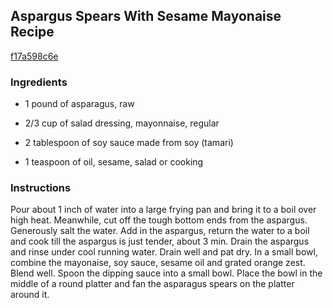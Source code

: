 ## Aspargus Spears With Sesame Mayonaise Recipe

[f17a598c6e](http://cookeatshare.com/recipes/aspargus-spears-with-sesame-mayonaise-71208)

### Ingredients

 - 1 pound of asparagus, raw

 - 2/3 cup of salad dressing, mayonnaise, regular

 - 2 tablespoon of soy sauce made from soy (tamari)

 - 1 teaspoon of oil, sesame, salad or cooking

### Instructions

Pour about 1 inch of water into a large frying pan and bring it to a boil over high heat. Meanwhile, cut off the tough bottom ends from the aspargus. Generously salt the water. Add in the aspargus, return the water to a boil and cook till the aspargus is just tender, about 3 min. Drain the aspargus and rinse under cool running water. Drain well and pat dry. In a small bowl, combine the mayonaise, soy sauce, sesame oil and grated orange zest. Blend well. Spoon the dipping sauce into a small bowl. Place the bowl in the middle of a round platter and fan the asparagus spears on the platter around it.